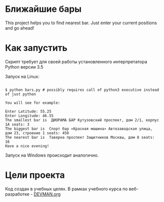 # Ближайшие бары

This project helps you to find nearest bar. 
Just enter your current positions and go ahead!

# Как запустить

Скрипт требует для своей работы установленного интерпретатора Python версии 3.5

Запуск на Linux:

```#!bash

$ python bars.py # possibly requires call of python3 executive instead of just python

You will see for example:

Enter Latitude: 55.25
Enter Longitude: 46.55
The smallest bar is  ДИОРАМА БАР Кутузовский проспект, дом 2/1, корпус 1А seats: 3
The biggest bar is  Спорт бар «Красная машина» Автозаводская улица, дом 23, строение 1 seats: 450
The nearest bar is  Таверна проспект Защитников Москвы, дом 8 seats: 16
Have a nice evening!
```
Запуск на Windows происходит аналогично.

# Цели проекта

Код создан в учебных целях. В рамках учебного курса по веб-разработке - [DEVMAN.org](https://devman.org)
